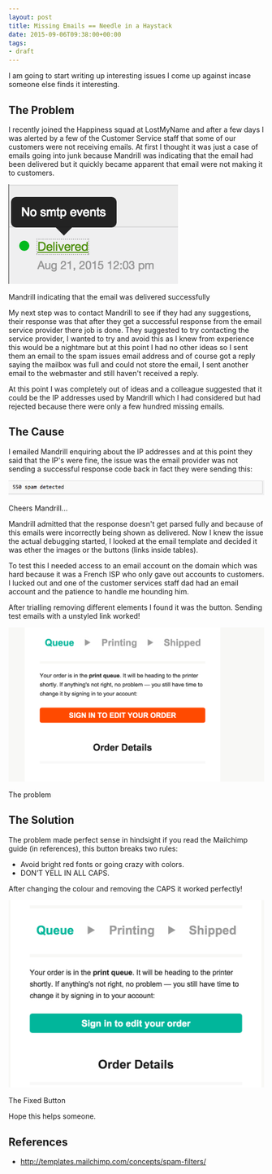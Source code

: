```yaml
---
layout: post
title: Missing Emails == Needle in a Haystack
date: 2015-09-06T09:38:00+00:00
tags:
- draft
---
```


I am going to start writing up interesting issues I come up against incase someone else finds it interesting.

## The Problem

I recently joined the Happiness squad at LostMyName and after a few days I was alerted by a few of the Customer Service staff that some of our customers were not receiving emails.
At first I thought it was just a case of emails going into junk because Mandrill was indicating that the email had been delivered but it quickly became apparent that email were not making it to customers.

![Mandrill indicating delivered](/images/post_images/mandrill-delivered.png)
<br />
<caption>Mandrill indicating that the email was delivered successfully</caption>

My next step was to contact Mandrill to see if they had any suggestions, their response was that after they get a successful response from the email service provider there job is done.
They suggested to try contacting the service provider, I wanted to try and avoid this as I knew from experience this would be a nightmare but at this point I had no other ideas so I sent them an email to the spam issues email address and of course got a reply saying the mailbox was full and could not store the email, I sent another email to the webmaster and still haven't received a reply.

At this point I was completely out of ideas and a colleague suggested that it could be the IP addresses used by Mandrill which I had considered but had rejected because there were only a few hundred missing emails.

## The Cause

I emailed Mandrill enquiring about the IP addresses and at this point they said that the IP's were fine, the issue was the email provider was not sending a successful response code back in fact they were sending this:

![550 Spam Detected](/images/post_images/550-spam-detected.png)
<caption>Cheers Mandrill...</caption>

Mandrill admitted that the response doesn't get parsed fully and because of this emails were incorrectly being shown as delivered.
Now I knew the issue the actual debugging started, I looked at the email template and decided it was ether the images or the buttons (links inside tables).

To test this I needed access to an email account on the domain which was hard because it was a French ISP who only gave out accounts to customers. I lucked out and one of the customer services staff dad had an email account and the patience to handle me hounding him.

After trialling removing different elements I found it was the button. Sending test emails with a unstyled link worked!

![Spam Button](/images/post_images/spammy-email.png)
<caption>The problem</caption>

## The Solution

The problem made perfect sense in hindsight if you read the Mailchimp guide (in references), this button breaks two rules:

- Avoid bright red fonts or going crazy with colors.
- DON’T YELL IN ALL CAPS.

After changing the colour and removing the CAPS it worked perfectly!

![Fixed button](/images/post_images/fixed-button.png)
<caption>The Fixed Button</caption>

Hope this helps someone.

## References

- http://templates.mailchimp.com/concepts/spam-filters/
